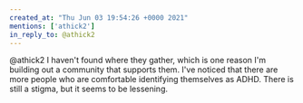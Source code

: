 ```yaml
---
created_at: "Thu Jun 03 19:54:26 +0000 2021"
mentions: ['athick2']
in_reply_to: @athick2
---
```


@athick2 I haven't found where they gather, which is one reason I'm building out a community that supports them. I've noticed that there are more people who are comfortable identifying themselves as ADHD. There is still a stigma, but it seems to be lessening.